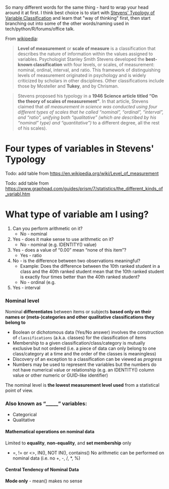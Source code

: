 So many different words for the same thing - hard to wrap your head around it at first. I think
best choice is to start with [Stevens' Typology of Variable Classification](https://en.wikipedia.org/wiki/Level_of_measurement)
and learn that "way of thinking" first, then start branching out into some of the other words/naming used
in tech/python/R/forums/office talk. 

From [wikipedia](https://en.wikipedia.org/wiki/Level_of_measurement):
>**Level of measurement** or **scale of measure** is a classification that describes the nature of information within the values assigned to variables. Psychologist Stanley Smith Stevens developed the **best-known classification** with four levels, or scales, of measurement: nominal, ordinal, interval, and ratio. This framework of distinguishing levels of measurement originated in psychology and is widely criticized by scholars in other disciplines. Other classifications include those by Mosteller and **Tukey**, and by Chrisman.

>Stevens proposed his typology in a **1946 Science article titled “On the theory of scales of measurement”**. In that article, Stevens claimed that *all measurement in science was conducted using four different types of scales that he called “nominal”, “ordinal”, “interval”, and “ratio”, unifying both “qualitative” (which are described by his “nominal” type) and “quantitative”)* to a different degree, all the rest of his scales). 

# Four types of variables in Stevens' Typology

Todo: add table from https://en.wikipedia.org/wiki/Level_of_measurement

Todo: add table from https://www.graphpad.com/guides/prism/7/statistics/the_different_kinds_of_variabl.htm

# What type of variable am I using?
1. Can you perform arithmetic on it?
   * No - nominal
2. Yes - does it make sense to use arithmetic on it?
   * No - nominal (e.g. IDENTITY() value)
1. Yes - does a value of “0.00” mean “none of this item”?
   * Yes - ratio
1. No - is the difference between two observations meaningful?
   * Example: Does the difference between the 10th ranked student in a class and the 40th ranked student mean that the 10th ranked student is exactly four times better than the 40th ranked student?
   * No - ordinal (e.g. 
1. Yes - interval

### Nominal level
Nominal **differentiates** between items or subjects **based only on their names or (meta-)categories and other qualitative classifications they belong to**
* Boolean or dichotomous data (Yes/No answer) involves the construction of `classifications` (a.k.a. classes) for the classification of items
* Membership to a given classification/class/category is mutually exclusive but not ordered (i.e. a piece of data can only belong to one class/category at a time and the order of the classes is meaningless)
* Discovery of an exception to a classification can be viewed as *progress*
* Numbers may be used to represent the variables but the numbers do not have numerical value or relationship (e.g. an IDENTITY() column value or other numeric or GUID-like identifier)

The nominal level is **the lowest measurement level used** from a statistical point of view.

### Also known as “_____” variables:
* Categorical 
* Qualitative 

#### Mathematical operations on nominal data
Limited to **equality**, **non-equality**, and **set membership** only
* =, != or <>, IN(), NOT IN(), contains()
No arithmetic can be performed on nominal data (i.e. no +, -, /, *, %)

#### Central Tendency of Nominal Data
**Mode only** - mean() makes no sense

### 

### 

### 
